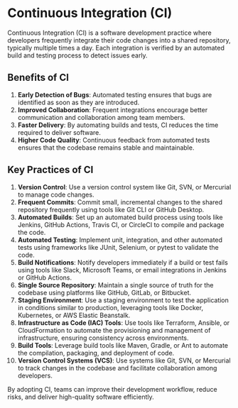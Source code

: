 # Continuous Integration (CI)

Continuous Integration (CI) is a software development practice where developers frequently integrate their code changes into a shared repository, typically multiple times a day. Each integration is verified by an automated build and testing process to detect issues early.

## Benefits of CI

1. **Early Detection of Bugs**: Automated testing ensures that bugs are identified as soon as they are introduced.
2. **Improved Collaboration**: Frequent integrations encourage better communication and collaboration among team members.
3. **Faster Delivery**: By automating builds and tests, CI reduces the time required to deliver software.
4. **Higher Code Quality**: Continuous feedback from automated tests ensures that the codebase remains stable and maintainable.

## Key Practices of CI

1. **Version Control**: Use a version control system like Git, SVN, or Mercurial to manage code changes.
2. **Frequent Commits**: Commit small, incremental changes to the shared repository frequently using tools like Git CLI or GitHub Desktop.
3. **Automated Builds**: Set up an automated build process using tools like Jenkins, GitHub Actions, Travis CI, or CircleCI to compile and package the code.
4. **Automated Testing**: Implement unit, integration, and other automated tests using frameworks like JUnit, Selenium, or pytest to validate the code.
5. **Build Notifications**: Notify developers immediately if a build or test fails using tools like Slack, Microsoft Teams, or email integrations in Jenkins or GitHub Actions.
6. **Single Source Repository**: Maintain a single source of truth for the codebase using platforms like GitHub, GitLab, or Bitbucket.
7. **Staging Environment**: Use a staging environment to test the application in conditions similar to production, leveraging tools like Docker, Kubernetes, or AWS Elastic Beanstalk.
8. **Infrastructure as Code (IAC) Tools**: Use tools like Terraform, Ansible, or CloudFormation to automate the provisioning and management of infrastructure, ensuring consistency across environments.
9. **Build Tools**: Leverage build tools like Maven, Gradle, or Ant to automate the compilation, packaging, and deployment of code.
10. **Version Control Systems (VCS)**: Use systems like Git, SVN, or Mercurial to track changes in the codebase and facilitate collaboration among developers.

By adopting CI, teams can improve their development workflow, reduce risks, and deliver high-quality software efficiently.
